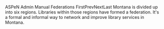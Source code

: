 ASPeN Admin Manual
Federations
FirstPrevNextLast
Montana is divided up into six regions. Libraries within those regions have formed a federation. It's a formal and informal way to network and improve library services in Montana.